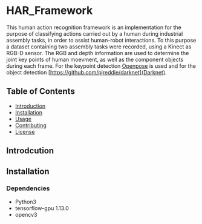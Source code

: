 # HAR_Framework


This human action recognition framework is an implementation for the purpose of classifying actions carried out by a human during industrial assembly tasks, in order to assist human-robot interactions.
To this purpose a dataset containing two assembly tasks were recorded, using a Kinect as RGB-D sensor. The RGB and depth information are used to determine the joint key points of human moevment, as well as the component objects during each frame. For the keypoint detection [Openpose](https://github.com/CMU-Perceptual-Computing-Lab/openpose) is used and for the object detection [https://github.com/pjreddie/darknet](Darknet).


## Table of Contents

- [Introduction](#introduction)
- [Installation](#installation)
- [Usage](#usage)
- [Contributing](#contributing)
- [License](#license)

## Introdcution
## Installation
### Dependencies
* Python3
* tensorflow-gpu 1.13.0
* opencv3
  
